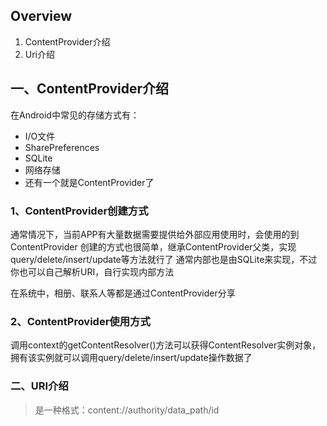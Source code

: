 ## Overview
1. ContentProvider介绍
2. Uri介绍

## 一、ContentProvider介绍

在Android中常见的存储方式有：
- I/O文件
- SharePreferences
- SQLite
- 网络存储
- 还有一个就是ContentProvider了

### 1、ContentProvider创建方式

通常情况下，当前APP有大量数据需要提供给外部应用使用时，会使用的到ContentProvider
创建的方式也很简单，继承ContentProvider父类，实现query/delete/insert/update等方法就行了
通常内部也是由SQLite来实现，不过你也可以自己解析URI，自行实现内部方法

在系统中，相册、联系人等都是通过ContentProvider分享

### 2、ContentProvider使用方式

调用context的getContentResolver()方法可以获得ContentResolver实例对象，拥有该实例就可以调用query/delete/insert/update操作数据了

### 二、URI介绍

> 是一种格式：content://authority/data_path/id


